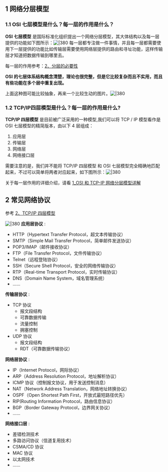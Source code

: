 
## 1 网络分层模型

### 1.1 OSI 七层模型是什么？每一层的作用是什么？

**OSI 七层模型** 是国际标准化组织提出一个网络分层模型，其大体结构以及每一层提供的功能如下图所示：![|380](https://my-obsidian-image.oss-cn-guangzhou.aliyuncs.com/2024/04/365f5c9b0313cbfc17b41764bbfaec03.png)
每一层都专注做一件事情，并且每一层都需要使用下一层提供的功能比如传输层需要使用网络层提供的路由和寻址功能，这样传输层才知道把数据传输到哪里去。

每一层的作用参考：[2、分层的必要性](../../../../2_笔记/7_计算机基础/1_计算机网络基础/1_网络体系结构/1_※OSI参考模型.md#2、分层的必要性)

**OSI 的七层体系结构概念清楚，理论也很完整，但是它比较复杂而且不实用，而且有些功能在多个层中重复出现。**

上面这种图可能比较抽象，再来一个比较生动的图片。![|380](https://my-obsidian-image.oss-cn-guangzhou.aliyuncs.com/2024/04/04ca383ab7015307f013c68ed5fcc511.png)
### 1.2 TCP/IP四层模型是什么？每一层的作用是什么?

**TCP/IP 四层模型** 是目前被广泛采用的一种模型,我们可以将 TCP / IP 模型看作是 OSI 七层模型的精简版本，由以下 4 层组成：

1. 应用层
2. 传输层
3. 网络层
4. 网络接口层

需要注意的是，我们并不能将 TCP/IP 四层模型 和 OSI 七层模型完全精确地匹配起来，不过可以简单将两者对应起来，如下图所示：![|380](https://my-obsidian-image.oss-cn-guangzhou.aliyuncs.com/2024/04/144ee98219363b93be5b0772043ce972.png)

关于每一层作用的详细介绍，请看 [1_OSI 和 TCP-IP 网络分层模型详解](※重要知识点※/1_OSI%20和%20TCP-IP%20网络分层模型详解.md)
## 2 常见网络协议

参考 [2、TCP/IP 四层模型](※重要知识点※/1_OSI%20和%20TCP-IP%20网络分层模型详解.md#2、TCP/IP%20四层模型)

![|380](https://my-obsidian-image.oss-cn-guangzhou.aliyuncs.com/2024/04/9e91b83f16f767082c5b47d0445d6d99.png)
**应用层协议** :

- HTTP（Hypertext Transfer Protocol，超文本传输协议）
- SMTP（Simple Mail Transfer Protocol，简单邮件发送协议）
- POP3/IMAP（邮件接收协议）
- FTP（File Transfer Protocol，文件传输协议）
- Telnet（远程登陆协议）
- SSH（Secure Shell Protocol，安全的网络传输协议）
- RTP（Real-time Transport Protocol，实时传输协议）
- DNS（Domain Name System，域名管理系统）
- ……

**传输层协议** :

- TCP 协议
    - 报文段结构
    - 可靠数据传输
    - 流量控制
    - 拥塞控制
- UDP 协议
    - 报文段结构
    - RDT（可靠数据传输协议）

**网络层协议** :

- IP（Internet Protocol，网际协议）
- ARP（Address Resolution Protocol，地址解析协议）
- ICMP 协议（控制报文协议，用于发送控制消息）
- NAT（Network Address Translation，网络地址转换协议）
- OSPF（Open Shortest Path First，开放式最短路径优先）
- RIP(Routing Information Protocol，路由信息协议）
- BGP（Border Gateway Protocol，边界网关协议）
- ……

**网络接口层** :

- 差错检测技术
- 多路访问协议（信道复用技术）
- CSMA/CD 协议
- MAC 协议
- 以太网技术
- ……